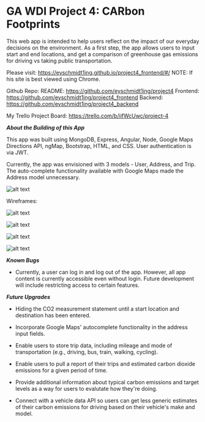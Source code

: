 # GA WDI Project 4:  CARbon Footprints

This web app is intended to help users reflect on the impact of our everyday decisions on the environment.  As a first step, the app allows users to input start and end locations, and get a comparison of greenhouse gas emissions for driving vs taking public transportation.

Please visit:  https://eyschmidt1ing.github.io/project4_frontend/#/
NOTE:  If his site is best viewed using Chrome.

Github Repo:
README:  https://github.com/eyschmidt1ing/project4
Frontend:  https://github.com/eyschmidt1ing/project4_frontend
Backend:  https://github.com/eyschmidt1ing/project4_backend

My Trello Project Board:  https://trello.com/b/iifWcUwc/project-4


**_About the Building of this App_**

This app was built using MongoDB, Express, Angular, Node, Google Maps Directions API, ngMap, Bootstrap, HTML, and CSS.  User authentication is via JWT.

Currently, the app was envisioned with 3 models - User, Address, and Trip.  The auto-complete functionality available with Google Maps made the Address model unnecessary.

![alt text](https://github.com/eyschmidt1ing/project4/blob/master/planning/ERD_v1.jpg)

Wireframes:

![alt text](https://github.com/eyschmidt1ing/project4/blob/master/planning/attachments/FullSizeRender.jpg)

![alt text](https://github.com/eyschmidt1ing/project4/blob/master/planning/attachments/FullSizeRender_1.jpg)

![alt text](https://github.com/eyschmidt1ing/project4/blob/master/planning/attachments/FullSizeRender_2.jpg)

![alt text](https://github.com/eyschmidt1ing/project4/blob/master/planning/attachments/FullSizeRender_3.jpg)

**_Known Bugs_**

- Currently, a user can log in and log out of the app.  However, all app content is currently accessible even without login.  Future development will include restricting access to certain features.

**_Future Upgrades_**

- Hiding the CO2 measurement statement until a start location and destination has been entered.

- Incorporate Google Maps' autocomplete functionality in the address input fields.

- Enable users to store trip data, including mileage and mode of transportation (e.g., driving, bus, train, walking, cycling).

- Enable users to pull a report of their trips and estimated carbon dioxide emissions for a given period of time.

- Provide additional information about typical carbon emissions and target levels as a way for users to evalutate how they're doing.

- Connect with a vehicle data API so users can get less generic estimates of their carbon emissions for driving based on their vehicle's make and model.
